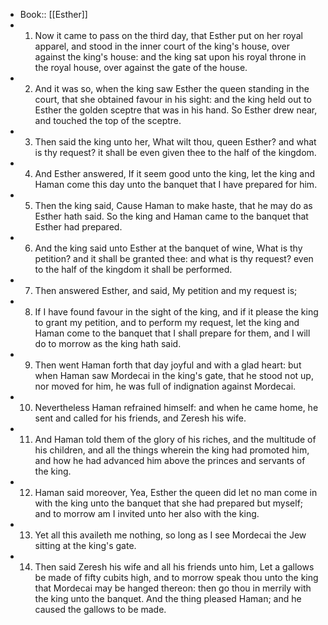 - Book:: [[Esther]]
- 1. Now it came to pass on the third day, that Esther put on her royal apparel, and stood in the inner court of the king's house, over against the king's house: and the king sat upon his royal throne in the royal house, over against the gate of the house.
- 2. And it was so, when the king saw Esther the queen standing in the court, that she obtained favour in his sight: and the king held out to Esther the golden sceptre that was in his hand. So Esther drew near, and touched the top of the sceptre.
- 3. Then said the king unto her, What wilt thou, queen Esther? and what is thy request? it shall be even given thee to the half of the kingdom.
- 4. And Esther answered, If it seem good unto the king, let the king and Haman come this day unto the banquet that I have prepared for him.
- 5. Then the king said, Cause Haman to make haste, that he may do as Esther hath said. So the king and Haman came to the banquet that Esther had prepared.
- 6. And the king said unto Esther at the banquet of wine, What is thy petition? and it shall be granted thee: and what is thy request? even to the half of the kingdom it shall be performed.
- 7. Then answered Esther, and said, My petition and my request is;
- 8. If I have found favour in the sight of the king, and if it please the king to grant my petition, and to perform my request, let the king and Haman come to the banquet that I shall prepare for them, and I will do to morrow as the king hath said.
- 9. Then went Haman forth that day joyful and with a glad heart: but when Haman saw Mordecai in the king's gate, that he stood not up, nor moved for him, he was full of indignation against Mordecai.
- 10. Nevertheless Haman refrained himself: and when he came home, he sent and called for his friends, and Zeresh his wife.
- 11. And Haman told them of the glory of his riches, and the multitude of his children, and all the things wherein the king had promoted him, and how he had advanced him above the princes and servants of the king.
- 12. Haman said moreover, Yea, Esther the queen did let no man come in with the king unto the banquet that she had prepared but myself; and to morrow am I invited unto her also with the king.
- 13. Yet all this availeth me nothing, so long as I see Mordecai the Jew sitting at the king's gate.
- 14. Then said Zeresh his wife and all his friends unto him, Let a gallows be made of fifty cubits high, and to morrow speak thou unto the king that Mordecai may be hanged thereon: then go thou in merrily with the king unto the banquet. And the thing pleased Haman; and he caused the gallows to be made.

